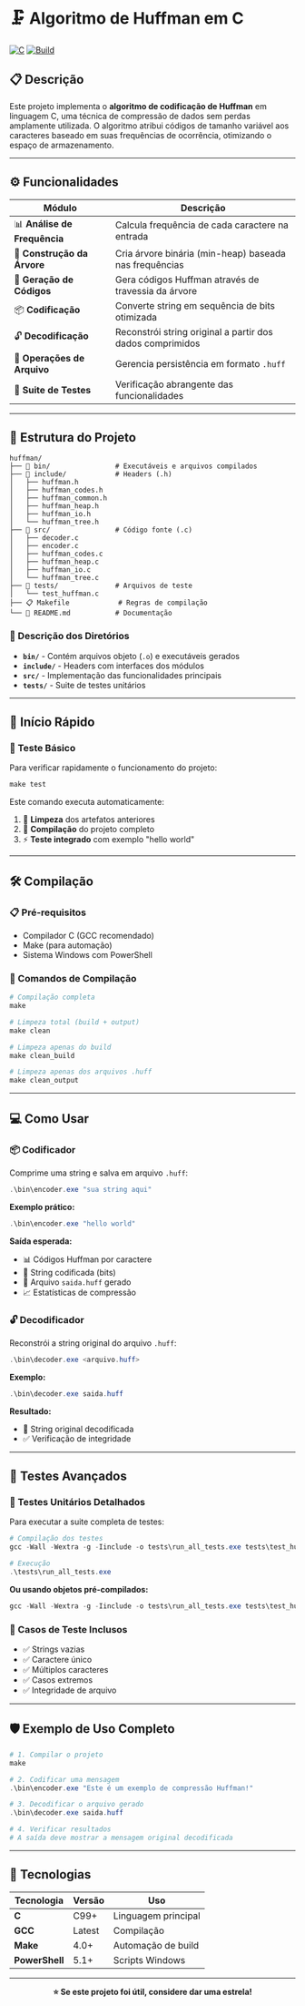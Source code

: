 # 🗜️ Algoritmo de Huffman em C

[![C](https://img.shields.io/badge/language-C-blue.svg)](https://en.wikipedia.org/wiki/C_(programming_language))
[![Build](https://img.shields.io/badge/build-Make-green.svg)](https://www.gnu.org/software/make/)

## 📋 Descrição

Este projeto implementa o **algoritmo de codificação de Huffman** em linguagem C, uma técnica de compressão de dados sem perdas amplamente utilizada. O algoritmo atribui códigos de tamanho variável aos caracteres baseado em suas frequências de ocorrência, otimizando o espaço de armazenamento.

---

## ⚙️ Funcionalidades

| Módulo | Descrição |
|--------|-----------|
| 📊 **Análise de Frequência** | Calcula frequência de cada caractere na entrada |
| 🌳 **Construção da Árvore** | Cria árvore binária (min-heap) baseada nas frequências |
| 🔧 **Geração de Códigos** | Gera códigos Huffman através de travessia da árvore |
| 📦 **Codificação** | Converte string em sequência de bits otimizada |
| 🔓 **Decodificação** | Reconstrói string original a partir dos dados comprimidos |
| 💾 **Operações de Arquivo** | Gerencia persistência em formato `.huff` |
| 🧪 **Suite de Testes** | Verificação abrangente das funcionalidades |

---

## 📁 Estrutura do Projeto

```
huffman/
├── 📁 bin/                # Executáveis e arquivos compilados
├── 📁 include/            # Headers (.h)
│   ├── huffman.h
│   ├── huffman_codes.h
│   ├── huffman_common.h
│   ├── huffman_heap.h
│   ├── huffman_io.h
│   └── huffman_tree.h
├── 📁 src/                # Código fonte (.c)
│   ├── decoder.c
│   ├── encoder.c
│   ├── huffman_codes.c
│   ├── huffman_heap.c
│   ├── huffman_io.c
│   └── huffman_tree.c
├── 📁 tests/              # Arquivos de teste
│   └── test_huffman.c
├── 📋 Makefile            # Regras de compilação
└── 📖 README.md           # Documentação
```

### 📂 Descrição dos Diretórios
- **`bin/`** - Contém arquivos objeto (`.o`) e executáveis gerados
- **`include/`** - Headers com interfaces dos módulos
- **`src/`** - Implementação das funcionalidades principais
- **`tests/`** - Suite de testes unitários

---

## 🚀 Início Rápido

### 🧪 Teste Básico
Para verificar rapidamente o funcionamento do projeto:

```powershell
make test
```

Este comando executa automaticamente:
1. 🧹 **Limpeza** dos artefatos anteriores
2. 🔨 **Compilação** do projeto completo  
3. ⚡ **Teste integrado** com exemplo "hello world"

---

## 🛠️ Compilação

### 📋 Pré-requisitos
- Compilador C (GCC recomendado)
- Make (para automação)
- Sistema Windows com PowerShell

### 🔨 Comandos de Compilação

```powershell
# Compilação completa
make

# Limpeza total (build + output)
make clean

# Limpeza apenas do build
make clean_build

# Limpeza apenas dos arquivos .huff
make clean_output
```

---

## 💻 Como Usar

### 📦 Codificador

Comprime uma string e salva em arquivo `.huff`:

```powershell
.\bin\encoder.exe "sua string aqui"
```

**Exemplo prático:**
```powershell
.\bin\encoder.exe "hello world"
```

**Saída esperada:**
- 📊 Códigos Huffman por caractere
- 🔢 String codificada (bits)
- 💾 Arquivo `saida.huff` gerado
- 📈 Estatísticas de compressão

### 🔓 Decodificador

Reconstrói a string original do arquivo `.huff`:

```powershell
.\bin\decoder.exe <arquivo.huff>
```

**Exemplo:**
```powershell
.\bin\decoder.exe saida.huff
```

**Resultado:**
- 🔄 String original decodificada
- ✅ Verificação de integridade

---

## 🧪 Testes Avançados

### 🔬 Testes Unitários Detalhados

Para executar a suite completa de testes:

```powershell
# Compilação dos testes
gcc -Wall -Wextra -g -Iinclude -o tests\run_all_tests.exe tests\test_huffman.c src\huffman_heap.c src\huffman_tree.c src\huffman_codes.c src\huffman_io.c

# Execução
.\tests\run_all_tests.exe
```

**Ou usando objetos pré-compilados:**
```powershell
gcc -Wall -Wextra -g -Iinclude -o tests\run_all_tests.exe tests\test_huffman.c bin\huffman_heap.o bin\huffman_tree.o bin\huffman_codes.o bin\huffman_io.o
```

### 🎯 Casos de Teste Inclusos
- ✅ Strings vazias
- ✅ Caractere único  
- ✅ Múltiplos caracteres
- ✅ Casos extremos
- ✅ Integridade de arquivo

---

## 🛡️ Exemplo de Uso Completo

```powershell
# 1. Compilar o projeto
make

# 2. Codificar uma mensagem
.\bin\encoder.exe "Este é um exemplo de compressão Huffman!"

# 3. Decodificar o arquivo gerado
.\bin\decoder.exe saida.huff

# 4. Verificar resultados
# A saída deve mostrar a mensagem original decodificada
```

---

## 🔧 Tecnologias

| Tecnologia | Versão | Uso |
|------------|--------|-----|
| **C** | C99+ | Linguagem principal |
| **GCC** | Latest | Compilação |
| **Make** | 4.0+ | Automação de build |
| **PowerShell** | 5.1+ | Scripts Windows |

---

<div align="center">

**⭐ Se este projeto foi útil, considere dar uma estrela!**

</div>